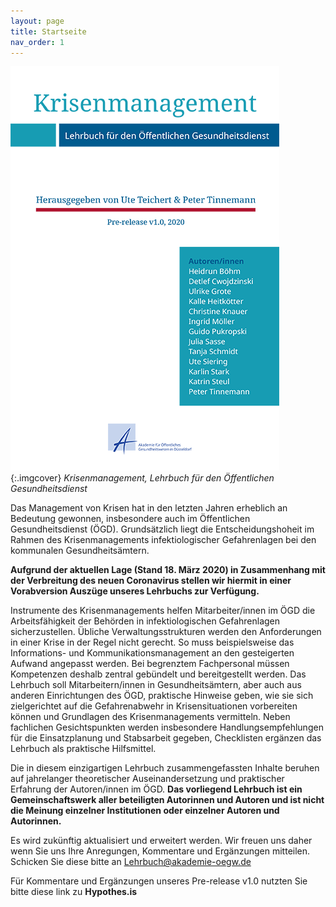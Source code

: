 ```yaml
---
layout: page
title: Startseite
nav_order: 1
---
```


![Krisenmanagement Buch](krisenmanagment.png "Krisenmanagement Buch"){:.imgcover}
*Krisenmanagement, Lehrbuch für den Öffentlichen Gesundheitsdienst*

Das Management von Krisen hat in den letzten Jahren erheblich an
Bedeutung gewonnen, insbesondere auch im Öffentlichen Gesundheitsdienst
(ÖGD). Grundsätzlich liegt die Entscheidungshoheit im Rahmen des
Krisenmanagements infektiologischer Gefahrenlagen bei den kommunalen
Gesundheitsämtern.

**Aufgrund der aktuellen Lage (Stand 18. März 2020) in Zusammenhang mit
der Verbreitung des neuen Coronavirus stellen wir hiermit in einer
Vorabversion Auszüge unseres Lehrbuchs zur Verfügung.**

Instrumente des Krisenmanagements helfen Mitarbeiter/innen im ÖGD die
Arbeitsfähigkeit der Behörden in infektiologischen Gefahrenlagen
sicherzustellen. Übliche Verwaltungsstrukturen werden den Anforderungen
in einer Krise in der Regel nicht gerecht. So muss beispielsweise das
Informations- und Kommunikationsmanagement an den gesteigerten Aufwand
angepasst werden. Bei begrenztem Fachpersonal müssen Kompetenzen deshalb
zentral gebündelt und bereitgestellt werden. Das Lehrbuch soll
Mitarbeitern/innen in Gesundheitsämtern, aber auch aus anderen
Einrichtungen des ÖGD, praktische Hinweise geben, wie sie sich
zielgerichtet auf die Gefahrenabwehr in Krisensituationen vorbereiten
können und Grundlagen des Krisenmanagements vermitteln. Neben
fachlichen Gesichtspunkten werden insbesondere Handlungsempfehlungen für
die Einsatzplanung und Stabsarbeit gegeben, Checklisten ergänzen das
Lehrbuch als praktische Hilfsmittel.

Die in diesem einzigartigen Lehrbuch zusammengefassten Inhalte beruhen
auf jahrelanger theoretischer Auseinandersetzung und praktischer
Erfahrung der Autoren/innen im ÖGD. **Das vorliegend Lehrbuch ist ein
Gemeinschaftswerk aller beteiligten Autorinnen und Autoren und ist nicht
die Meinung einzelner Institutionen oder einzelner Autoren und
Autorinnen.**

Es wird zukünftig aktualisiert und erweitert werden. Wir freuen uns
daher wenn Sie uns Ihre Anregungen, Kommentare und Ergänzungen
mitteilen. Schicken Sie diese bitte an Lehrbuch@akademie-oegw.de

Für Kommentare und Ergänzungen unseres Pre-release v1.0 nutzten Sie
bitte diese link zu **Hypothes.is**

<div class="section fnlist" data-role="doc-footnotes">

</div>
